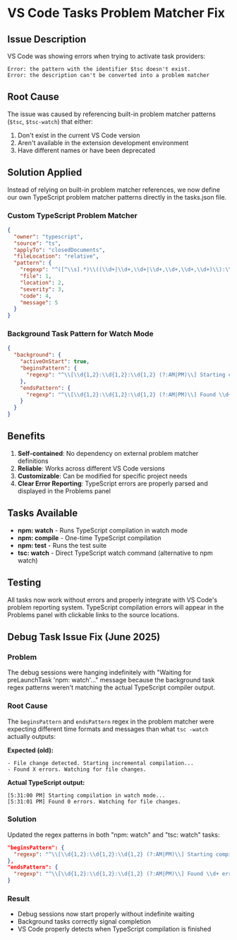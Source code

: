 # VS Code Tasks Problem Matcher Fix

## Issue Description

VS Code was showing errors when trying to activate task providers:

```
Error: the pattern with the identifier $tsc doesn't exist.
Error: the description can't be converted into a problem matcher
```

## Root Cause

The issue was caused by referencing built-in problem matcher patterns (`$tsc`, `$tsc-watch`) that either:

1. Don't exist in the current VS Code version
2. Aren't available in the extension development environment
3. Have different names or have been deprecated

## Solution Applied

Instead of relying on built-in problem matcher references, we now define our own TypeScript problem matcher patterns directly in the tasks.json file.

### Custom TypeScript Problem Matcher

```json
{
  "owner": "typescript",
  "source": "ts",
  "applyTo": "closedDocuments",
  "fileLocation": "relative",
  "pattern": {
    "regexp": "^([^\\s].*)\\((\\d+|\\d+,\\d+|\\d+,\\d+,\\d+,\\d+)\\):\\s+(error|warning|info)\\s+(TS\\d+)\\s*:\\s*(.*)$",
    "file": 1,
    "location": 2,
    "severity": 3,
    "code": 4,
    "message": 5
  }
}
```

### Background Task Pattern for Watch Mode

```json
{
  "background": {
    "activeOnStart": true,
    "beginsPattern": {
      "regexp": "^\\[\\d{1,2}:\\d{1,2}:\\d{1,2} (?:AM|PM)\\] Starting compilation in watch mode\\.\\.\\."
    },
    "endsPattern": {
      "regexp": "^\\[\\d{1,2}:\\d{1,2}:\\d{1,2} (?:AM|PM)\\] Found \\d+ errors?\\. Watching for file changes\\."
    }
  }
}
```

## Benefits

1. **Self-contained**: No dependency on external problem matcher definitions
2. **Reliable**: Works across different VS Code versions
3. **Customizable**: Can be modified for specific project needs
4. **Clear Error Reporting**: TypeScript errors are properly parsed and displayed in the Problems panel

## Tasks Available

- **npm: watch** - Runs TypeScript compilation in watch mode
- **npm: compile** - One-time TypeScript compilation
- **npm: test** - Runs the test suite
- **tsc: watch** - Direct TypeScript watch command (alternative to npm watch)

## Testing

All tasks now work without errors and properly integrate with VS Code's problem reporting system. TypeScript compilation errors will appear in the Problems panel with clickable links to the source locations.

## Debug Task Issue Fix (June 2025)

### Problem

The debug sessions were hanging indefinitely with "Waiting for preLaunchTask 'npm: watch'..." message because the background task regex patterns weren't matching the actual TypeScript compiler output.

### Root Cause

The `beginsPattern` and `endsPattern` regex in the problem matcher were expecting different time formats and messages than what `tsc -watch` actually outputs:

**Expected (old):**

```
- File change detected. Starting incremental compilation...
- Found X errors. Watching for file changes.
```

**Actual TypeScript output:**

```
[5:31:00 PM] Starting compilation in watch mode...
[5:31:01 PM] Found 0 errors. Watching for file changes.
```

### Solution

Updated the regex patterns in both "npm: watch" and "tsc: watch" tasks:

```json
"beginsPattern": {
  "regexp": "^\\[\\d{1,2}:\\d{1,2}:\\d{1,2} (?:AM|PM)\\] Starting compilation in watch mode\\.\\.\\."
},
"endsPattern": {
  "regexp": "^\\[\\d{1,2}:\\d{1,2}:\\d{1,2} (?:AM|PM)\\] Found \\d+ errors?\\. Watching for file changes\\."
}
```

### Result

- Debug sessions now start properly without indefinite waiting
- Background tasks correctly signal completion
- VS Code properly detects when TypeScript compilation is finished
